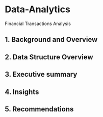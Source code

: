 # Data-Analytics
Financial Transactions Analysis

## 1. Background and Overview

## 2. Data Structure Overview

## 3. Executive summary 

## 4. Insights

## 5. Recommendations 
